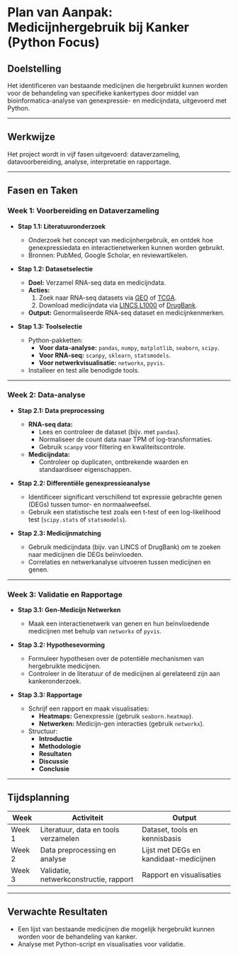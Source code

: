 # Plan van Aanpak: Medicijnhergebruik bij Kanker (Python Focus)

## **Doelstelling**
Het identificeren van bestaande medicijnen die hergebruikt kunnen worden voor de behandeling van specifieke kankertypes door middel van bioinformatica-analyse van genexpressie- en medicijndata, uitgevoerd met Python.

---

## **Werkwijze**
Het project wordt in vijf fasen uitgevoerd: dataverzameling, datavoorbereiding, analyse, interpretatie en rapportage.

---

## **Fasen en Taken**

### **Week 1: Voorbereiding en Dataverzameling**
- **Stap 1.1: Literatuuronderzoek**
  - Onderzoek het concept van medicijnhergebruik, en ontdek hoe genexpressiedata en interactienetwerken kunnen worden gebruikt.
  - Bronnen: PubMed, Google Scholar, en reviewartikelen.

- **Stap 1.2: Datasetselectie**
  - **Doel:** Verzamel RNA-seq data en medicijndata.
  - **Acties:**
    1. Zoek naar RNA-seq datasets via [GEO](https://www.ncbi.nlm.nih.gov/geo/) of [TCGA](https://portal.gdc.cancer.gov/).
    2. Download medicijndata via [LINCS L1000](https://lincsproject.org/LINCS/) of [DrugBank](https://go.drugbank.com/).
  - **Output:** Genormaliseerde RNA-seq dataset en medicijnkenmerken.

- **Stap 1.3: Toolselectie**
  - Python-pakketten:
    - **Voor data-analyse:** `pandas`, `numpy`, `matplotlib`, `seaborn`, `scipy`.
    - **Voor RNA-seq:** `scanpy`, `sklearn`, `statsmodels`.
    - **Voor netwerkvisualisatie:** `networkx`, `pyvis`.
  - Installeer en test alle benodigde tools.

---

### **Week 2: Data-analyse**
- **Stap 2.1: Data preprocessing**
  - **RNA-seq data:**
    - Lees en controleer de dataset (bijv. met `pandas`).
    - Normaliseer de count data naar TPM of log-transformaties.
    - Gebruik `scanpy` voor filtering en kwaliteitscontrole.
  - **Medicijndata:**
    - Controleer op duplicaten, ontbrekende waarden en standaardiseer eigenschappen.

- **Stap 2.2: Differentiële genexpressieanalyse**
  - Identificeer significant verschillend tot expressie gebrachte genen (DEGs) tussen tumor- en normaalweefsel.
  - Gebruik een statistische test zoals een t-test of een log-likelihood test (`scipy.stats` of `statsmodels`).

- **Stap 2.3: Medicijnmatching**
  - Gebruik medicijndata (bijv. van LINCS of DrugBank) om te zoeken naar medicijnen die DEGs beïnvloeden.
  - Correlaties en netwerkanalyse uitvoeren tussen medicijnen en genen.

---

### **Week 3: Validatie en Rapportage**
- **Stap 3.1: Gen-Medicijn Netwerken**
  - Maak een interactienetwerk van genen en hun beïnvloedende medicijnen met behulp van `networkx` of `pyvis`.

- **Stap 3.2: Hypothesevorming**
  - Formuleer hypothesen over de potentiële mechanismen van hergebruikte medicijnen.
  - Controleer in de literatuur of de medicijnen al gerelateerd zijn aan kankeronderzoek.

- **Stap 3.3: Rapportage**
  - Schrijf een rapport en maak visualisaties:
    - **Heatmaps:** Genexpressie (gebruik `seaborn.heatmap`).
    - **Netwerken:** Medicijn-gen interacties (gebruik `networkx`).
  - Structuur:
    - **Introductie**
    - **Methodologie**
    - **Resultaten**
    - **Discussie**
    - **Conclusie**

---

## **Tijdsplanning**

| Week      | Activiteit                              | Output                                     |
|-----------|----------------------------------------|-------------------------------------------|
| Week 1    | Literatuur, data en tools verzamelen   | Dataset, tools en kennisbasis             |
| Week 2    | Data preprocessing en analyse          | Lijst met DEGs en kandidaat-medicijnen    |
| Week 3    | Validatie, netwerkconstructie, rapport | Rapport en visualisaties                  |

---

## **Verwachte Resultaten**
- Een lijst van bestaande medicijnen die mogelijk hergebruikt kunnen worden voor de behandeling van kanker.
- Analyse met Python-script en visualisaties voor validatie.
